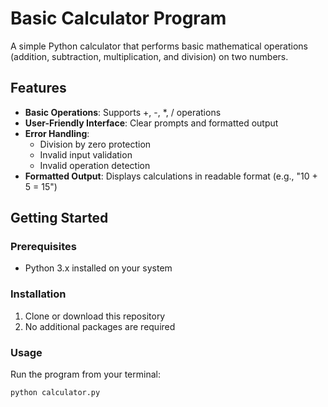 # Basic Calculator Program

A simple Python calculator that performs basic mathematical operations (addition, subtraction, multiplication, and division) on two numbers.

##  Features

- **Basic Operations**: Supports +, -, *, / operations
- **User-Friendly Interface**: Clear prompts and formatted output
- **Error Handling**: 
  - Division by zero protection
  - Invalid input validation
  - Invalid operation detection
- **Formatted Output**: Displays calculations in readable format (e.g., "10 + 5 = 15")

##  Getting Started

### Prerequisites

- Python 3.x installed on your system

### Installation

1. Clone or download this repository
2. No additional packages are required

### Usage

Run the program from your terminal:

```bash
python calculator.py